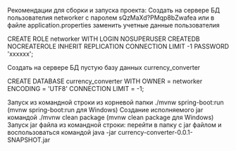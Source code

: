 Рекомендации для сборки и запуска проекта:
Создать на сервере БД пользователия networker с паролем sQzMaXd?PMqp8bZwafea или в файле application.properties заменить учетные данные пользователия

CREATE ROLE networker WITH
  LOGIN
  NOSUPERUSER
  CREATEDB
  NOCREATEROLE
  INHERIT
  REPLICATION
  CONNECTION LIMIT -1
  PASSWORD 'xxxxxx';

Создать на сервере БД пустую базу данных currency_converter

CREATE DATABASE currency_converter
  WITH 
  OWNER = networker
  ENCODING = 'UTF8'
  CONNECTION LIMIT = -1;

Запуск из командной строки из корневой папки ./mvnw spring-boot:run (mvnw spring-boot:run для Windows)
Создание исполняемого jar командой ./mvnw clean package (mvnw clean package для Windows)
Запуск jar файла из командной строки: перейти в папку с jar файлом и воспользоваться командой java -jar currency-converter-0.0.1-SNAPSHOT.jar
